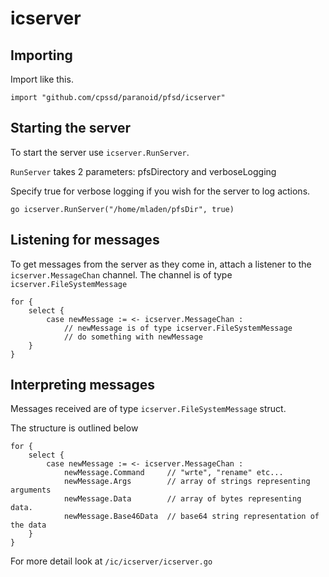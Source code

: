 # icserver
## Importing
Import like this.
```
import "github.com/cpssd/paranoid/pfsd/icserver"
```

## Starting the server
To start the server use `icserver.RunServer`.

`RunServer` takes 2 parameters: pfsDirectory and verboseLogging

Specify true for verbose logging if you wish for the server to log actions.
```
go icserver.RunServer("/home/mladen/pfsDir", true)
```

## Listening for messages
To get messages from the server as they come in, attach a listener to the `icserver.MessageChan` channel. The channel is of type `icserver.FileSystemMessage`
```
for {
    select {
        case newMessage := <- icserver.MessageChan :
            // newMessage is of type icserver.FileSystemMessage
            // do something with newMessage
    }
}
```

## Interpreting messages
Messages received are of type `icserver.FileSystemMessage` struct.

The structure is outlined below
```
for {
    select {
        case newMessage := <- icserver.MessageChan :
            newMessage.Command     // "wrte", "rename" etc...
            newMessage.Args        // array of strings representing arguments
            newMessage.Data        // array of bytes representing data.
            newMessage.Base46Data  // base64 string representation of the data
    }
}
```
For more detail look at `/ic/icserver/icserver.go`
